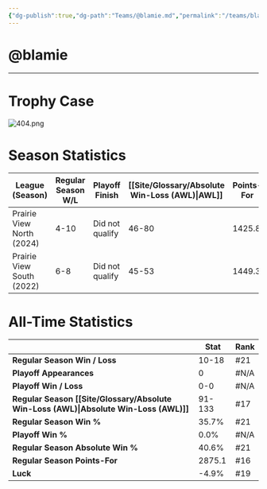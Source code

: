 ```yaml
---
{"dg-publish":true,"dg-path":"Teams/@blamie.md","permalink":"/teams/blamie/"}
---
```


# @blamie
--- 
# Trophy Case
![404.png](/img/user/z_Assets/img/404.png)
# Season Statistics
| **League (Season)** | **Regular Season W/L** | **Playoff Finish** | **[[Site/Glossary/Absolute Win-Loss (AWL)\|AWL]]** | **Points-For** |
| ------------------- | ---------------------- | ------------------ | ------------------------------------ | -------------- |
| Prairie View North (2024) | 4-10 | Did not qualify | 46-80 | 1425.8 |
| Prairie View South (2022) | 6-8 | Did not qualify | 45-53 | 1449.3 |
# All-Time Statistics
|                                                | **Stat** | **Rank** |
| ---------------------------------------------- | -------- | -------- |
| **Regular Season Win / Loss**                  | 10-18 | #21 |
| **Playoff Appearances**                        | 0 | #N/A |
| **Playoff Win / Loss**                         | 0-0 | #N/A |
| **Regular Season [[Site/Glossary/Absolute Win-Loss (AWL)\|Absolute Win-Loss (AWL)]]** | 91-133 | #17 |
| **Regular Season Win %**                       | 35.7% | #21 |
| **Playoff Win %**                              | 0.0% | #N/A |
| **Regular Season Absolute Win %**              | 40.6% | #21 |
| **Regular Season Points-For**                  | 2875.1 | #16 |
| **Luck**                                       | -4.9% | #19 |